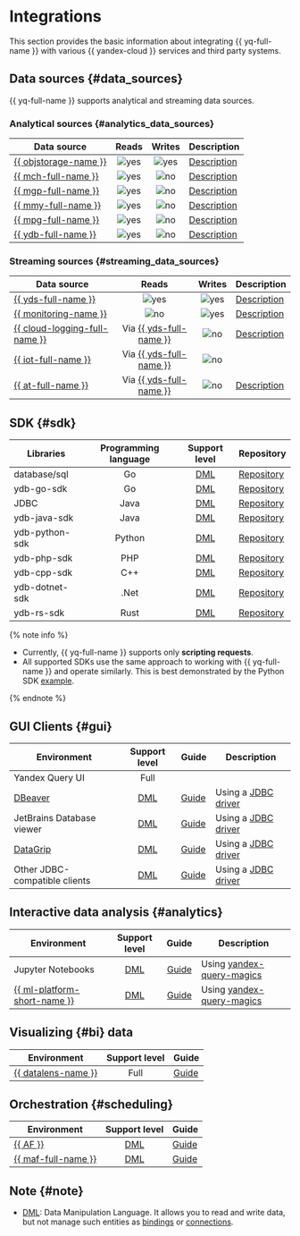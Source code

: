 # Integrations

This section provides the basic information about integrating {{ yq-full-name }} with various {{ yandex-cloud }} services and third party systems.

## Data sources {#data_sources}

{{ yq-full-name }} supports analytical and streaming data sources.

### Analytical sources {#analytics_data_sources}

| Data source | Reads  | Writes | Description |
| --- | :---: | :---: | --- |
| [{{ objstorage-name }}](../storage/quickstart.md) | ![yes](../_assets/common/yes.svg) | ![yes](../_assets/common/yes.svg) | [Description](./sources-and-sinks/object-storage-binding.md) |
| [{{ mch-full-name }}](../managed-clickhouse/quickstart.md) | ![yes](../_assets/common/yes.svg) | ![no](../_assets/common/no.svg)  | [Description](./sources-and-sinks/clickhouse.md) |
| [{{ mgp-full-name }}](../managed-greenplum/quickstart.md) | ![yes](../_assets/common/yes.svg) | ![no](../_assets/common/no.svg)  | [Description](./sources-and-sinks/greenplum.md) |
| [{{ mmy-full-name }}](../managed-mysql/quickstart.md) | ![yes](../_assets/common/yes.svg) | ![no](../_assets/common/no.svg)  | [Description](./sources-and-sinks/mysql.md) |
| [{{ mpg-full-name }}](../managed-postgresql/quickstart.md) | ![yes](../_assets/common/yes.svg) | ![no](../_assets/common/no.svg)  | [Description](./sources-and-sinks/postgresql.md) |
| [{{ ydb-full-name }}](../ydb/quickstart.md) | ![yes](../_assets/common/yes.svg) | ![no](../_assets/common/no.svg)  | [Description](./sources-and-sinks/ydb.md) |


### Streaming sources {#streaming_data_sources}

| Data source | Reads  | Writes | Description |
| --- | :---: | :---: | --- |
| [{{ yds-full-name }}](../data-streams/quickstart/index.md) | ![yes](../_assets/common/yes.svg) | ![yes](../_assets/common/yes.svg) | [Description](./sources-and-sinks/data-streams-binding.md) |
| [{{ monitoring-name }}](../monitoring/quickstart.md) | ![no](../_assets/common/no.svg) |  ![yes](../_assets/common/yes.svg) | [Description](./sources-and-sinks/monitoring.md) |
| [{{ cloud-logging-full-name }}](../logging/quickstart.md) | Via [{{ yds-full-name }}](../data-streams/quickstart/index.md) |  ![no](../_assets/common/no.svg) | [Description](./tutorials/cloud-logging.md)|
| [{{ iot-full-name }}](../iot-core/quickstart.md) | Via [{{ yds-full-name }}](../data-streams/quickstart/index.md) |  ![no](../_assets/common/no.svg) |  |
| [{{ at-full-name }}](../audit-trails/quickstart.md) | Via [{{ yds-full-name }}](../data-streams/quickstart/index.md) |  ![no](../_assets/common/no.svg) | [Description](./tutorials/audit-trails.md) |


## SDK {#sdk}

|  Libraries  | Programming language  | Support level  | Repository |
| --- | :---: | :---: |--- |
| database/sql | Go | [DML](#note) | [Repository](https://github.com/ydb-platform/ydb-go-sdk/blob/master/SQL.md) |
| ydb-go-sdk | Go | [DML](#note) |[Repository](https://github.com/ydb-platform/ydb-go-sdk) |
| JDBC | Java | [DML](#note) |[Repository](https://github.com/ydb-platform/ydb-jdbc-driver) |
| ydb-java-sdk | Java | [DML](#note) |[Repository](https://github.com/ydb-platform/ydb-java-sdk) |
| ydb-python-sdk | Python | [DML](#note) |[Repository](https://github.com/ydb-platform/ydb-python-sdk) |
| ydb-php-sdk | PHP | [DML](#note) |[Repository](https://github.com/ydb-platform/ydb-php-sdk) |
| ydb-cpp-sdk | C++ | [DML](#note) |[Repository](https://github.com/ydb-platform/ydb-cpp-sdk) |
| ydb-dotnet-sdk | .Net |[DML](#note) | [Repository](https://github.com/ydb-platform/ydb-dotnet-sdk) |
| ydb-rs-sdk | Rust | [DML](#note) |[Repository](https://github.com/ydb-platform/ydb-rs-sdk) |

{% note info %}

* Currently, {{ yq-full-name }} supports only **scripting requests**.
* All supported SDKs use the same approach to working with {{ yq-full-name }} and operate similarly. This is best demonstrated by the Python SDK [example](./SDK/SDK.md).

{% endnote %}


## GUI Clients {#gui}

|  Environment | Support level  | Guide | Description |
| --- | :---: | --- | --- |
| Yandex Query UI |  Full |  | |
| [DBeaver](https://dbeaver.com)  |  [DML](#note) | [Guide](./operations/ide.md) | Using a [JDBC driver](https://github.com/ydb-platform/ydb-jdbc-driver/releases)|
| JetBrains Database viewer |  [DML](#note) | [Guide](./operations/ide.md)  | Using a [JDBC driver](https://github.com/ydb-platform/ydb-jdbc-driver/releases)|
| [DataGrip](https://www.jetbrains.com/ru-ru/datagrip/) |  [DML](#note) |  [Guide](./operations/ide.md) | Using a [JDBC driver](https://github.com/ydb-platform/ydb-jdbc-driver/releases)|
| Other JDBC-compatible clients |  [DML](#note) |  [Guide](./operations/ide.md) | Using a [JDBC driver](https://github.com/ydb-platform/ydb-jdbc-driver/releases)|

## Interactive data analysis {#analytics}

|  Environment | Support level  | Guide | Description |
| --- | :---: | :---: | --- |
| Jupyter Notebooks |  [DML](#note) |  [Guide](./tutorials/jupyter.md) | Using [yandex-query-magics](https://github.com/yandex-cloud/yandex-query-magics)|
| [{{ ml-platform-short-name }}](../datasphere/quickstart.md) |  [DML](#note) |  [Guide](./tutorials/jupyter.md) | Using [yandex-query-magics](https://github.com/yandex-cloud/yandex-query-magics)|


## Visualizing {#bi} data

| Environment | Support level  | Guide |
| --- | :---: | --- |
| [{{ datalens-name }}](../datalens/tutorials/index.md) | Full | [Guide](./tutorials/datalens.md) |


## Orchestration {#scheduling}

| Environment | Support level  | Guide |
| --- | :---: | --- |
| [{{ AF }}](../managed-airflow/quickstart.md) | [DML](#note) | [Guide](./tutorials/airflow-auto-tasks.md) |
| [{{ maf-full-name }}](../managed-airflow/quickstart.md) | [DML](#note) | [Guide](./tutorials/airflow-auto-tasks.md) |

## Note {#note}

* [DML](https://ru.wikipedia.org/wiki/Data_Manipulation_Language): Data Manipulation Language. It allows you to read and write data, but not manage such entities as [bindings](./concepts/glossary.md#binding) or [connections](./concepts/glossary.md#connection).
